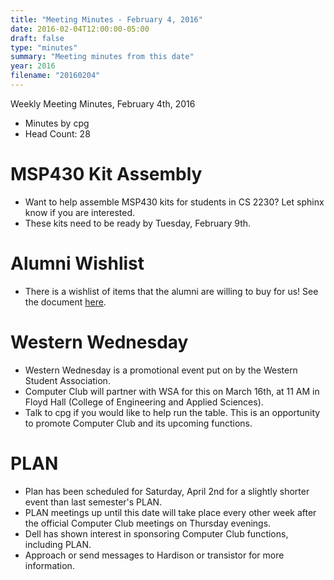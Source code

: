```yaml
---
title: "Meeting Minutes - February 4, 2016"
date: 2016-02-04T12:00:00-05:00
draft: false
type: "minutes"
summary: "Meeting minutes from this date"
year: 2016
filename: "20160204"
---
```


Weekly Meeting Minutes, February 4th, 2016

- Minutes by cpg
- Head Count: 28

# MSP430 Kit Assembly

- Want to help assemble MSP430 kits for students in CS 2230? Let sphinx know if you are interested.
- These kits need to be ready by Tuesday, February 9th.

# Alumni Wishlist

- There is a wishlist of items that the alumni are willing to buy for us! See the document [here](http://j.mp/cclubwishlist).

# Western Wednesday

- Western Wednesday is a promotional event put on by the Western Student Association.
- Computer Club will partner with WSA for this on March 16th, at 11 AM in Floyd Hall (College of Engineering and Applied Sciences). 
- Talk to cpg if you would like to help run the table. This is an opportunity to promote Computer Club and its upcoming functions.

# PLAN

- Plan has been scheduled for Saturday, April 2nd for a slightly shorter event than last semester's PLAN.
- PLAN meetings up until this date will take place every other week after the official Computer Club meetings on Thursday evenings.
- Dell has shown interest in sponsoring Computer Club functions, including PLAN.
- Approach or send messages to Hardison or transistor for more information.
